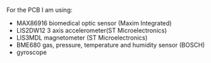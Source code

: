 For the PCB I am using:
- MAX86916 biomedical optic sensor (Maxim Integrated)
- LIS2DW12 3 axis accelerometer(ST Microelectronics)
- LIS3MDL magnetometer (ST Microelectronics)
- BME680 gas, pressure, temperature and humidity sensor (BOSCH)
- gyroscope